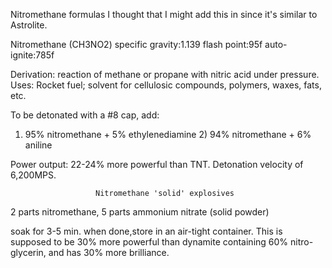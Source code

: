 Nitromethane formulas
I thought that I might add this in since it's similar to Astrolite.

Nitromethane (CH3NO2)              specific gravity:1.139
flash point:95f                    auto-ignite:785f

Derivation: reaction of methane or propane with nitric acid under pressure.
Uses:       Rocket fuel; solvent for cellulosic compounds, polymers, waxes,
fats, etc.

To be detonated with a #8 cap, add:

1) 95% nitromethane + 5% ethylenediamine 2) 94% nitromethane + 6% aniline

Power output: 22-24% more powerful than TNT.  Detonation velocity of 6,200MPS.

                       Nitromethane 'solid' explosives
2 parts nitromethane, 5 parts ammonium nitrate (solid powder)

soak for 3-5 min.  when done,store in an air-tight container.  This is
supposed to be 30% more powerful than dynamite containing 60% nitro-glycerin,
and has 30% more brilliance.